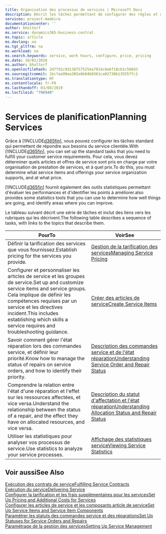 ```yaml
---
title: Organisation des processus de services | Microsoft Docs
description: Décrit les tâches permettant de configurer des règles et des valeurs pour définir vos stratégies de services et vos processus de vente.
services: project-madeira
documentationcenter: ''
author: bholtorf
ms.service: dynamics365-business-central
ms.topic: article
ms.devlang: na
ms.tgt_pltfrm: na
ms.workload: na
ms.search.keywords: service, work hours, configure, price, pricing
ms.date: 10/01/2018
ms.author: bholtorf
ms.openlocfilehash: 2d7fd2c9d1387575254a7014c8a6f18c61c568d3
ms.sourcegitcommit: 1bcfaa99ea302e6b84b8361ca02730b135557fc1
ms.translationtype: HT
ms.contentlocale: fr-FR
ms.lasthandoff: 03/08/2019
ms.locfileid: "796940"
---
```

# <a name="planning-services"></a><span data-ttu-id="9cae6-103">Services de planification</span><span class="sxs-lookup"><span data-stu-id="9cae6-103">Planning Services</span></span>
<span data-ttu-id="9cae6-104">Grâce à [!INCLUDE[d365fin](includes/d365fin_md.md)], vous pouvez configurer les tâches standard qui permettent de répondre aux besoins du service clientèle.</span><span class="sxs-lookup"><span data-stu-id="9cae6-104">With [!INCLUDE[d365fin](includes/d365fin_md.md)], you can set up the standard tasks that you need to fulfill your customer service requirements.</span></span> <span data-ttu-id="9cae6-105">Pour cela, vous devez déterminer quels articles et offres de service sont pris en charge par votre organisation de prestation de services, et à quel prix.</span><span class="sxs-lookup"><span data-stu-id="9cae6-105">To do this, you must determine what service items and offerings your service organization supports, and at what price.</span></span>   

[!INCLUDE[d365fin](includes/d365fin_md.md)] <span data-ttu-id="9cae6-106">fournit également des outils statistiques permettant d'évaluer les performances et d'identifier les points à améliorer.</span><span class="sxs-lookup"><span data-stu-id="9cae6-106">also provides some statistics tools that you can use to determine how well things are going, and identify areas where you can improve.</span></span>
  
<span data-ttu-id="9cae6-107">Le tableau suivant décrit une série de tâches et inclut des liens vers les rubriques qui les décrivent.</span><span class="sxs-lookup"><span data-stu-id="9cae6-107">The following table describes a sequence of tasks, with links to the topics that describe them.</span></span>   
  
|<span data-ttu-id="9cae6-108">**Pour**</span><span class="sxs-lookup"><span data-stu-id="9cae6-108">**To**</span></span>|<span data-ttu-id="9cae6-109">**Voir**</span><span class="sxs-lookup"><span data-stu-id="9cae6-109">**See**</span></span>|  
|------------|-------------|  
|<span data-ttu-id="9cae6-110">Définir la tarification des services que vous fournissez.</span><span class="sxs-lookup"><span data-stu-id="9cae6-110">Establish pricing for the services you provide.</span></span>|[<span data-ttu-id="9cae6-111">Gestion de la tarification des services</span><span class="sxs-lookup"><span data-stu-id="9cae6-111">Managing Service Pricing</span></span>](service-service-price-management.md)|
|<span data-ttu-id="9cae6-112">Configurer et personnaliser les articles de service et les groupes de service.</span><span class="sxs-lookup"><span data-stu-id="9cae6-112">Set up and customize service items and service groups.</span></span> <span data-ttu-id="9cae6-113">Cela implique de définir les compétences requises par un service et les directives incident.</span><span class="sxs-lookup"><span data-stu-id="9cae6-113">This includes establishing which skills a service requires and troubleshooting guidance.</span></span>| [<span data-ttu-id="9cae6-114">Créer des articles de service</span><span class="sxs-lookup"><span data-stu-id="9cae6-114">Create Service Items</span></span>](service-how-to-create-service-items.md)|  
|<span data-ttu-id="9cae6-115">Savoir comment gérer l'état réparation lors des commandes service, et définir leur priorité.</span><span class="sxs-lookup"><span data-stu-id="9cae6-115">Know how to manage the status of repairs on service orders, and how to identify their priority.</span></span>|[<span data-ttu-id="9cae6-116">Description des commandes service et de l'état réparation</span><span class="sxs-lookup"><span data-stu-id="9cae6-116">Understanding Service Order and Repair Status</span></span>](service-service-order-status-and-repair-status.md)|  
|<span data-ttu-id="9cae6-117">Comprendre la relation entre l'état d'une réparation et l'effet sur les ressources affectées, et vice versa.</span><span class="sxs-lookup"><span data-stu-id="9cae6-117">Understand the relationship between the status of a repair, and the effect they have on allocated resources, and vice versa.</span></span>|[<span data-ttu-id="9cae6-118">Description du statut d'affectation et l'état réparation</span><span class="sxs-lookup"><span data-stu-id="9cae6-118">Understanding Allocation Status and Repair Status</span></span>](service-allocation-status-and-repair-status.md)|  
|<span data-ttu-id="9cae6-119">Utiliser les statistiques pour analyser vos processus de service.</span><span class="sxs-lookup"><span data-stu-id="9cae6-119">Use statistics to analyze your service processes.</span></span> | [<span data-ttu-id="9cae6-120">Affichage des statistiques service</span><span class="sxs-lookup"><span data-stu-id="9cae6-120">Viewing Service Statistics</span></span>](service-service-statistics.md) |

## <a name="see-also"></a><span data-ttu-id="9cae6-121">Voir aussi</span><span class="sxs-lookup"><span data-stu-id="9cae6-121">See Also</span></span>
[<span data-ttu-id="9cae6-122">Exécution des contrats de service</span><span class="sxs-lookup"><span data-stu-id="9cae6-122">Fulfilling Service Contracts</span></span>](service-fulfill-service-contracts.md)  
[<span data-ttu-id="9cae6-123">Exécution du service</span><span class="sxs-lookup"><span data-stu-id="9cae6-123">Delivering Service</span></span>](service-deliver-service.md)  
[<span data-ttu-id="9cae6-124">Configurer la tarification et les frais supplémentaires pour les services</span><span class="sxs-lookup"><span data-stu-id="9cae6-124">Set Up Pricing and Additional Costs for Services</span></span>](service-how-setup-service-costs-pricing.md)  
[<span data-ttu-id="9cae6-125">Configurer les articles de service et les composants article de service</span><span class="sxs-lookup"><span data-stu-id="9cae6-125">Set Up Service Items and Service Item Components</span></span>](service-how-setup-service-items.md)  
[<span data-ttu-id="9cae6-126">Paramétrer les statuts des commandes service et des réparations</span><span class="sxs-lookup"><span data-stu-id="9cae6-126">Set Up Statuses for Service Orders and Repairs</span></span>](service-order-repair-status.md)  
[<span data-ttu-id="9cae6-127">Paramétrage de la gestion des services</span><span class="sxs-lookup"><span data-stu-id="9cae6-127">Setting Up Service Management</span></span>](service-setup-service.md)  

